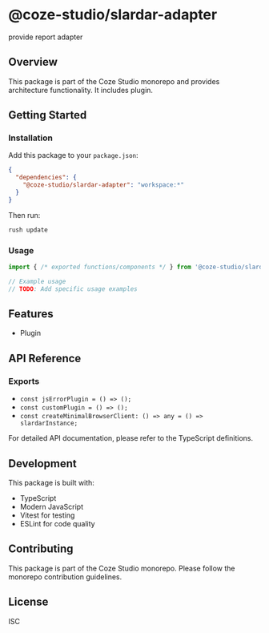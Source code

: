 # @coze-studio/slardar-adapter

provide report adapter

## Overview

This package is part of the Coze Studio monorepo and provides architecture functionality. It includes plugin.

## Getting Started

### Installation

Add this package to your `package.json`:

```json
{
  "dependencies": {
    "@coze-studio/slardar-adapter": "workspace:*"
  }
}
```

Then run:

```bash
rush update
```

### Usage

```typescript
import { /* exported functions/components */ } from '@coze-studio/slardar-adapter';

// Example usage
// TODO: Add specific usage examples
```

## Features

- Plugin

## API Reference

### Exports

- `const jsErrorPlugin = () => ();`
- `const customPlugin = () => ();`
- `const createMinimalBrowserClient: () => any = () => slardarInstance;`


For detailed API documentation, please refer to the TypeScript definitions.

## Development

This package is built with:

- TypeScript
- Modern JavaScript
- Vitest for testing
- ESLint for code quality

## Contributing

This package is part of the Coze Studio monorepo. Please follow the monorepo contribution guidelines.

## License

ISC
